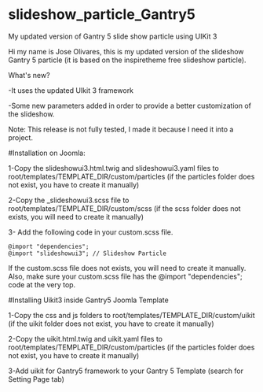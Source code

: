 # slideshow_particle_Gantry5
My updated version of Gantry 5 slide show particle using UIKit 3

Hi my name is Jose Olivares, this is my updated version of the slideshow Gantry 5 particle (it is based on the inspiretheme free slideshow particle).


What's new?

-It uses the updated UIkit 3 framework

-Some new parameters added in order to provide a better customization of the slideshow.


Note: This release is not fully tested, I made it because I need it into a  project.


#Installation on Joomla:

1-Copy the slideshowui3.html.twig and slideshowui3.yaml files to root/templates/TEMPLATE_DIR/custom/particles (if the particles folder does not exist, you have to create it manually)

2-Copy the _slideshowui3.scss file to root/templates/TEMPLATE_DIR/custom/scss (if the scss folder does not exists, you will need to create it manually)

3- Add the following code in your custom.scss file.

	@import "dependencies";
	@import "slideshowui3"; // Slideshow Particle

  If the custom.scss file does not exists, you will need to create it manually. Also, make sure your custom.scss file has the @import "dependencies"; code at the very top.


#Installing Uikit3 inside Gantry5 Joomla Template

1-Copy the css and js folders to root/templates/TEMPLATE_DIR/custom/uikit (if the uikit folder does not exist, you have to create it manually)

2-Copy the uikit.html.twig and uikit.yaml files to root/templates/TEMPLATE_DIR/custom/particles (if the particles folder does not exist, you have to create it manually)

3-Add uikit for Gantry5 framework to your Gantry 5 Template (search for Setting Page tab)
